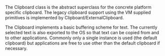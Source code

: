 The Clipboard class is the abstract superclass for the concrete platform specific clipboard. The legacy clipboard support using the VM supplied primitives is implemented by Clipboard/ExternalClipboard.The Clipboard implements a basic buffering scheme for text. The currently selected text is also exported to the OS so that text can be copied from and to other applications. Commonly only a single instance is used (the default clipboard) but applications are free to use other than the default clipboard if necessary.